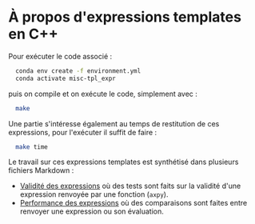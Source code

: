 # À propos d'expressions templates en C++

Pour exécuter le code associé :

```sh
  conda env create -f environment.yml
  conda activate misc-tpl_expr
```

puis on compile et on exécute le code, simplement avec :

```sh
  make
```

Une partie s'intéresse également au temps de restitution de ces expressions, pour l'exécuter il suffit de faire :

```sh
  make time
```

Le travail sur ces expressions templates est synthétisé dans plusieurs fichiers Markdown :

* [Validité des expressions](expressions.md) où des tests sont faits sur la validité d'une expression renvoyée par une fonction (`axpy`).
* [Performance des expressions](time.md) où des comparaisons sont faites entre renvoyer une expression ou son évaluation.

